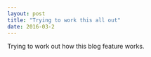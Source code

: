 ```yaml
---
layout: post
title: "Trying to work this all out"
date: 2016-03-2
---
```


Trying to work out how this blog feature works.
